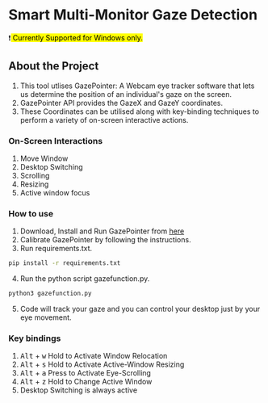 # Smart Multi-Monitor Gaze Detection

❗️<mark> Currently Supported for Windows only.</mark>

## About the Project
1. This tool utlises GazePointer: A Webcam eye tracker software that lets us determine the position of an individual's gaze on the screen. 
2. GazePointer API provides the GazeX and GazeY coordinates.
3. These Coordinates can be utilised along with key-binding techniques to perform a variety of on-screen interactive actions. 

### On-Screen Interactions<br/>
 1. Move Window<br/>
 2. Desktop Switching<br/>
 3. Scrolling<br/>
 4. Resizing<br/>
 5. Active window focus<br/>

### How to use
1. Download, Install and Run GazePointer from [here](https://sourceforge.net/projects/gazepointer/)
2. Calibrate GazePointer by following the instructions.
3. Run requirements.txt.

```bash
pip install -r requirements.txt
```

4. Run the python script gazefunction.py.

```bash
python3 gazefunction.py
```

5. Code will track your gaze and you can control your desktop just by your eye movement.

### Key bindings
1. <kbd>Alt</kbd> + <kbd>w</kbd> Hold to Activate Window Relocation
2. <kbd>Alt</kbd> + <kbd>s</kbd> Hold to Activate Active-Window Resizing
3. <kbd>Alt</kbd> + <kbd>a</kbd> Press to Activate Eye-Scrolling
4. <kbd>Alt</kbd> + <kbd>z</kbd> Hold to Change Active Window
5. Desktop Switching is always active<br/>
